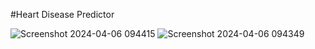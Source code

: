 #Heart Disease Predictor

![Screenshot 2024-04-06 094415](https://github.com/BishnuChetry121/HeartDiseasePredictor/assets/97173457/f4e31562-9dfb-4714-9936-748669568293)
![Screenshot 2024-04-06 094349](https://github.com/BishnuChetry121/HeartDiseasePredictor/assets/97173457/82c48c25-3c86-4af8-ac5b-174320fa1a9b)
